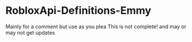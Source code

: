 # RobloxApi-Definitions-Emmy
Mainly for a comment but use as you plea
This is not complete! and may or may not get updates
